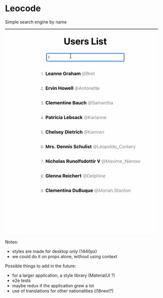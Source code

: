 # Leocode

Simple search engine by name

![](https://github.com/KarolGrydz/leoCode/blob/master/leocode.gif)

Notes:

- styles are made for desktop only (1440px)
- we could do it on props alone, without using context

Possible things to add in the future:

- for a larger application, a style library (MaterialUI ?)
- e2e tests
- maybe redux if the application grew a lot
- use of translations for other nationalities (i18next?)
